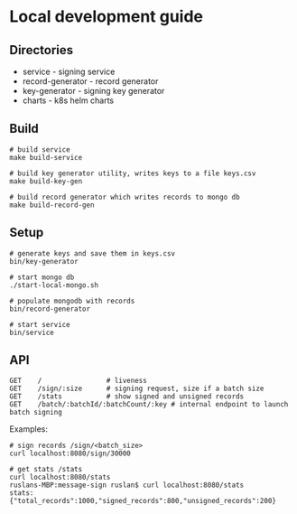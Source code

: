 # Local development guide

## Directories
* service - signing service 
* record-generator - record generator 
* key-generator - signing key generator
* charts - k8s helm charts

## Build
```
# build service
make build-service
```

```
# build key generator utility, writes keys to a file keys.csv
make build-key-gen
```

```
# build record generator which writes records to mongo db
make build-record-gen
```

## Setup
```
# generate keys and save them in keys.csv
bin/key-generator

# start mongo db
./start-local-mongo.sh

# populate mongodb with records
bin/record-generator

# start service
bin/service

```

## API
```
GET    /                # liveness         
GET    /sign/:size      # signing request, size if a batch size      
GET    /stats           # show signed and unsigned records         
GET    /batch/:batchId/:batchCount/:key # internal endpoint to launch batch signing
```
Examples:

```
# sign records /sign/<batch_size>
curl localhost:8080/sign/30000

# get stats /stats
curl localhost:8080/stats
ruslans-MBP:message-sign ruslan$ curl localhost:8080/stats
stats: {"total_records":1000,"signed_records":800,"unsigned_records":200}

```